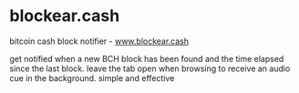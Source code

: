 # blockear.cash

bitcoin cash block notifier - www.blockear.cash

get notified when a new BCH block has been found and the time elapsed since the last block. leave the tab open when browsing to receive an audio cue in the background. simple and effective
